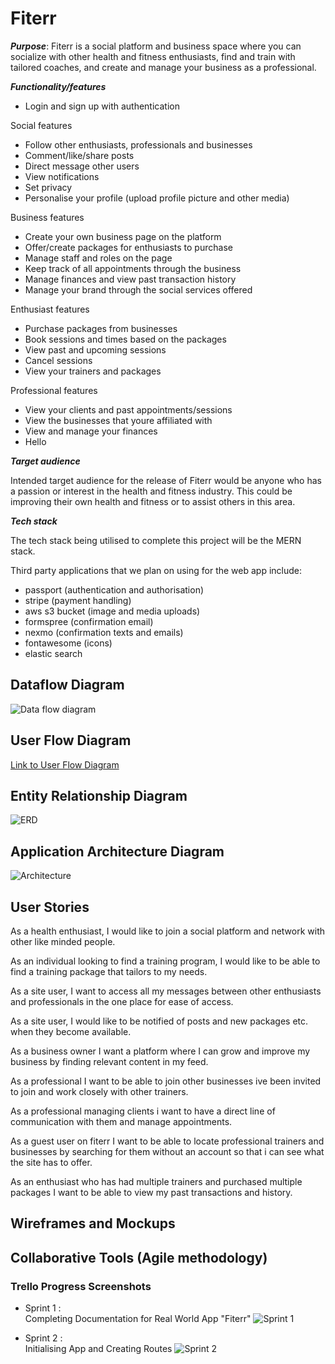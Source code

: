 
# Fiterr

_**Purpose**_: Fiterr is a social platform and business space where you can socialize with other health and fitness enthusiasts, find and train with tailored coaches, and create and manage your business as a professional.

_**Functionality/features**_
* Login and sign up with authentication

Social features
* Follow other enthusiasts, professionals and businesses
* Comment/like/share posts
* Direct message other users
* View notifications
* Set privacy
* Personalise your profile (upload profile picture and other media)

Business features
* Create your own business page on the platform
* Offer/create packages for enthusiasts to purchase
* Manage staff and roles on the page
* Keep track of all appointments through the business
* Manage finances and view past transaction history
* Manage your brand through the social services offered

Enthusiast features
* Purchase packages from businesses
* Book sessions and times based on the packages 
* View past and upcoming sessions
* Cancel sessions
* View your trainers and packages

Professional features
* View your clients and past appointments/sessions
* View the businesses that youre affiliated with
* View and manage your finances
* Hello


_**Target audience**_

Intended target audience for the release of Fiterr would be anyone who has a passion or interest in the health and fitness industry. This could be improving their own health and fitness or to assist others in this area.

_**Tech stack**_

The tech stack being utilised to complete this project will be the MERN stack.

Third party applications that we plan on using for the web app include:
* passport (authentication and authorisation)
* stripe (payment handling)
* aws s3 bucket (image and media uploads)
* formspree (confirmation email)
* nexmo (confirmation texts and emails)
* fontawesome (icons)
* elastic search

## Dataflow Diagram

![Data flow diagram](https://dl.dropboxusercontent.com/s/oyj066ybdxy4yn0/Screen%20Shot%202019-12-10%20at%206.33.59%20pm.png?dl=0)

## User Flow Diagram

[Link to User Flow Diagram](https://dl.dropboxusercontent.com/s/xiasdltb0w7xlm6/Fiterr%20User%20Flow%20%281%29ss.png?dl=0)

## Entity Relationship Diagram

![ERD](https://dl.dropboxusercontent.com/s/vesxfee680awa1h/Screen%20Shot%202019-12-11%20at%2011.28.12%20am.png?dl=0)

## Application Architecture Diagram

![Architecture](https://dl.dropboxusercontent.com/s/3w2ws4g8zmjp8l9/Screen%20Shot%202019-12-04%20at%2011.26.25%20am.png?dl=0)

## User Stories

As a health enthusiast, I would like to join a social platform and network with other like minded people.

As an individual looking to find a training program, I would like to be able to find a training package that tailors to my needs.

As a site user, I want to access all my messages between other enthusiasts and professionals in the one place for ease of access.

As a site user, I would like to be notified of posts and new packages etc. when they become available.

As a business owner I want a platform where I can grow and improve my business by finding relevant content in my feed.

As a professional I want to be able to join other businesses ive been invited to join and work closely with other trainers. 

As a professional managing clients i want to have a direct line of communication with them and manage appointments.

As a guest user on fiterr I want to be able to locate professional trainers and businesses by searching for them without an account so that i can see what the site has to offer.

As an enthusiast who has had multiple trainers and purchased multiple packages I want to be able to view my past transactions and history.


## Wireframes and Mockups

## Collaborative Tools (Agile methodology)

### Trello Progress Screenshots 

* Sprint 1 : <br>
Completing Documentation for Real World App "Fiterr"
![Sprint 1](https://dl.dropboxusercontent.com/s/m6vcotu1dna728m/Screen%20Shot%202019-12-11%20at%2012.05.15%20pm.png?dl=0)

* Sprint 2 : <br>
Initialising App and Creating Routes
![Sprint 2](https://dl.dropboxusercontent.com/s/aschhc8u73vktx4/Screen%20Shot%202019-12-11%20at%202.18.02%20pm.png?dl=0)